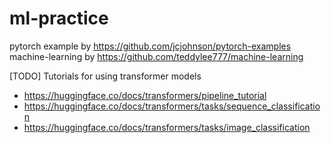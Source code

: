 # ml-practice

pytorch example by https://github.com/jcjohnson/pytorch-examples  
machine-learning by https://github.com/teddylee777/machine-learning

[TODO] Tutorials for using transformer models

- https://huggingface.co/docs/transformers/pipeline_tutorial
- https://huggingface.co/docs/transformers/tasks/sequence_classification
- https://huggingface.co/docs/transformers/tasks/image_classification
